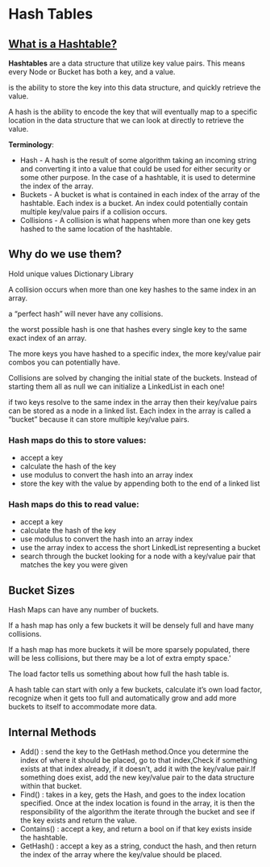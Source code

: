 # Hash Tables
## [What is a Hashtable?](https://codefellows.github.io/common_curriculum/data_structures_and_algorithms/Code_401/class-30/resources/Hashtables.html)

**Hashtables** are a data structure that utilize key value pairs. This means every Node or Bucket has both a key, and a value.

is the ability to store the key into this data structure, and quickly retrieve the value. 

 A hash is the ability to encode the key that will eventually map to a specific location in the data structure that we can look at directly to retrieve the value.
 
**Terminology**:

+ Hash - A hash is the result of some algorithm taking an incoming string and converting it into a value that could be used for either security or some other purpose. In the case of a hashtable, it is used to determine the index of the array.
+ Buckets - A bucket is what is contained in each index of the array of the hashtable. Each index is a bucket. An index could potentially contain multiple key/value pairs if a collision occurs.
+ Collisions - A collision is what happens when more than one key gets hashed to the same location of the hashtable.

## Why do we use them?
Hold unique values
Dictionary
Library

A collision occurs when more than one key hashes to the same index in an array. 

a “perfect hash” will never have any collisions. 

the worst possible hash is one that hashes every single key to the same exact index of an array.

The more keys you have hashed to a specific index, the more key/value pair combos you can potentially have.

Collisions are solved by changing the initial state of the buckets. Instead of starting them all as null we can initialize a LinkedList in each one!

if two keys resolve to the same index in the array then their key/value pairs can be stored as a node in a linked list. Each index in the array is called a “bucket” because it can store multiple key/value pairs.

### Hash maps do this to store values:

+ accept a key
+ calculate the hash of the key
+ use modulus to convert the hash into an array index
+ store the key with the value by appending both to the end of a linked list

### Hash maps do this to read value:

+ accept a key
+ calculate the hash of the key
+ use modulus to convert the hash into an array index
+ use the array index to access the short LinkedList representing a bucket
+ search through the bucket looking for a node with a key/value pair that matches the key you were given


## Bucket Sizes

Hash Maps can have any number of buckets.

If a hash map has only a few buckets it will be densely full and have many collisions.

If a hash map has more buckets it will be more sparsely populated, there will be less collisions, but there may be a lot of extra empty space.'
 
The load factor tells us something about how full the hash table is.
 
A hash table can start with only a few buckets, calculate it’s own load factor, recognize when it gets too full and automatically grow and add more buckets to itself to accommodate more data.


## Internal Methods

+ Add() : send the key to the GetHash method.Once you determine the index of where it should be placed, go to that index,Check if something exists at that index already, if it doesn’t, add it with the key/value pair.If something does exist, add the new key/value pair to the data structure within that bucket.
+ Find()  :  takes in a key, gets the Hash, and goes to the index location specified. Once at the index location is found in the array, it is then the responsibility of the algorithm the iterate through the bucket and see if the key exists and return the value.
+ Contains()  : accept a key, and return a bool on if that key exists inside the hashtable. 
+ GetHash()  :  accept a key as a string, conduct the hash, and then return the index of the array where the key/value should be placed.
